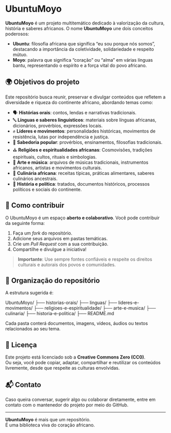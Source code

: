 
# UbuntuMoyo

**UbuntuMoyo** é um projeto multitemático dedicado à valorização da cultura, história e saberes africanos. O nome **UbuntuMoyo** une dois conceitos poderosos:

- **Ubuntu**: filosofia africana que significa “eu sou porque nós somos”, destacando a importância da coletividade, solidariedade e respeito mútuo.
- **Moyo**: palavra que significa “coração” ou “alma” em várias línguas bantu, representando o espírito e a força vital do povo africano.

## 🌍 Objetivos do projeto

Este repositório busca reunir, preservar e divulgar conteúdos que refletem a diversidade e riqueza do continente africano, abordando temas como:

- 🗣️ **Histórias orais**: contos, lendas e narrativas tradicionais.
- 🔤 **Línguas e saberes linguísticos**: materiais sobre línguas africanas, dicionários, provérbios, expressões locais.
- ✊ **Líderes e movimentos**: personalidades históricas, movimentos de resistência, lutas por independência e justiça.
- 🧠 **Sabedoria popular**: provérbios, ensinamentos, filosofias tradicionais.
- ⛪ **Religiões e espiritualidades africanas**: Cosmovisões, tradições espirituais, cultos, rituais e simbologias.
- 🎨 **Arte e música**: arquivos de músicas tradicionais, instrumentos africanos, artistas e movimentos culturais.
- 🍲 **Culinária africana**: receitas típicas, práticas alimentares, saberes culinários ancestrais.
- 📰 **História e política**: tratados, documentos históricos, processos políticos e sociais do continente.

## 🤝 Como contribuir

O UbuntuMoyo é um espaço **aberto e colaborativo**. Você pode contribuir da seguinte forma:

1. Faça um *fork* do repositório.
2. Adicione seus arquivos em pastas temáticas.
3. Crie um *Pull Request* com a sua contribuição.
4. Compartilhe e divulgue a iniciativa!

> **Importante**: Use sempre fontes confiáveis e respeite os direitos culturais e autorais dos povos e comunidades.

## 📂 Organização do repositório

A estrutura sugerida é:

UbuntuMoyo/ ├── historias-orais/ ├── linguas/ ├── lideres-e-movimentos/ ├── religioes-e-espiritualidade/ ├── arte-e-musica/ ├── culinaria/ ├── historia-e-politica/ ├── README.md

Cada pasta conterá documentos, imagens, vídeos, áudios ou textos relacionados ao seu tema.

## 📝 Licença

Este projeto está licenciado sob a **Creative Commons Zero (CC0)**.  
Ou seja, você pode copiar, adaptar, compartilhar e reutilizar os conteúdos livremente, desde que respeite as culturas envolvidas.

## 📬 Contato

Caso queira conversar, sugerir algo ou colaborar diretamente, entre em contato com o mantenedor do projeto por meio do GitHub.

---

**UbuntuMoyo** é mais que um repositório.  
É uma biblioteca viva do coração africano.

